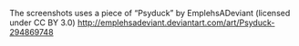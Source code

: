 The screenshots uses a piece of “Psyduck” by EmplehsADeviant (licensed under CC BY 3.0) http://emplehsadeviant.deviantart.com/art/Psyduck-294869748
